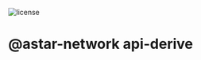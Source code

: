 ![license](https://img.shields.io/badge/License-Apache%202.0-blue?logo=apache&style=flat-square)

# @astar-network api-derive
